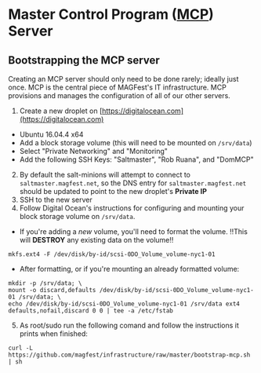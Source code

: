 # Master Control Program ([MCP](http://tron.wikia.com/wiki/Master_Control_Program)) Server

## Bootstrapping the MCP server

Creating an MCP server should only need to be done rarely; ideally just once.
MCP is the central piece of MAGFest's IT infrastructure. MCP provisions and
manages the configuration of all of our other servers.

1. Create a new droplet on [https://digitalocean.com](https://digitalocean.com)
  * Ubuntu 16.04.4 x64
  * Add a block storage volume (this will need to be mounted on `/srv/data`)
  * Select "Private Networking" and "Monitoring"
  * Add the following SSH Keys: "Saltmaster", "Rob Ruana", and "DomMCP"
2. By default the salt-minions will attempt to connect to `saltmaster.magfest.net`, so the DNS entry for `saltmaster.magfest.net` should be updated to point to the new droplet's **Private IP**
3. SSH to the new server
4. Follow Digital Ocean's instructions for configuring and mounting your block storage volume on `/srv/data`.
  * If you're adding a _new_ volume, you'll need to format the volume. 
    :bangbang:This will **DESTROY** any existing data on the volume:bangbang:
```
mkfs.ext4 -F /dev/disk/by-id/scsi-0DO_Volume_volume-nyc1-01
```
  * After formatting, or if you're mounting an already formatted volume:
```
mkdir -p /srv/data; \
mount -o discard,defaults /dev/disk/by-id/scsi-0DO_Volume_volume-nyc1-01 /srv/data; \
echo /dev/disk/by-id/scsi-0DO_Volume_volume-nyc1-01 /srv/data ext4 defaults,nofail,discard 0 0 | tee -a /etc/fstab
```
5. As root/sudo run the following comand and follow the instructions it prints when finished:
```
curl -L https://github.com/magfest/infrastructure/raw/master/bootstrap-mcp.sh | sh
```
